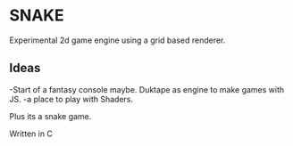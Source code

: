 # SNAKE

Experimental 2d game engine using a grid based renderer.

## Ideas

-Start of a fantasy console maybe. Duktape as engine to make games with JS.
-a place to play with Shaders.

Plus its a snake game.

Written in C
